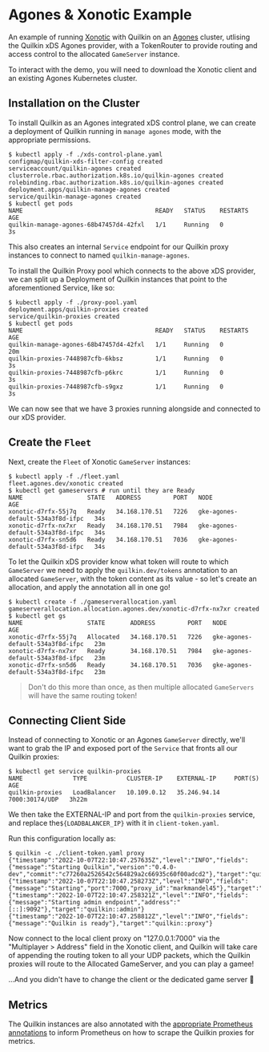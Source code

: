 # Agones & Xonotic Example

An example of running [Xonotic](https://xonotic.org/) with Quilkin on an [Agones](https://agones.dev/) cluster, 
utlising the Quilkin xDS Agones provider, with a TokenRouter to provide routing and access control to the 
allocated `GameServer` instance.

To interact with the demo, you will need to download the Xonotic client and an existing Agones Kubernetes cluster.

## Installation on the Cluster 

To install Quilkin as an Agones integrated xDS control plane, we can create a deployment of Quilkin running in 
`manage agones` mode, with the appropriate permissions. 

```shell
$ kubectl apply -f ./xds-control-plane.yaml
configmap/quilkin-xds-filter-config created
serviceaccount/quilkin-agones created
clusterrole.rbac.authorization.k8s.io/quilkin-agones created
rolebinding.rbac.authorization.k8s.io/quilkin-agones created
deployment.apps/quilkin-manage-agones created
service/quilkin-manage-agones created
$ kubectl get pods
NAME                                     READY   STATUS    RESTARTS   AGE
quilkin-manage-agones-68b47457d4-42fxl   1/1     Running   0          3s
```

This also creates an internal `Service` endpoint for our Quilkin proxy instances to connect to named
`quilkin-manage-agones`.

To install the Quilkin Proxy pool which connects to the above xDS provider, we can split up a Deployment of Quilkin 
instances that point to the aforementioned Service, like so: 

```shell
$ kubectl apply -f ./proxy-pool.yaml
deployment.apps/quilkin-proxies created
service/quilkin-proxies created
$ kubectl get pods
NAME                                     READY   STATUS    RESTARTS   AGE
quilkin-manage-agones-68b47457d4-42fxl   1/1     Running   0          20m
quilkin-proxies-7448987cfb-6kbsz         1/1     Running   0          3s
quilkin-proxies-7448987cfb-p6krc         1/1     Running   0          3s
quilkin-proxies-7448987cfb-s9gxz         1/1     Running   0          3s
```

We can now see that we have 3 proxies running alongside and connected to our xDS provider.

## Create the `Fleet`

Next, create the `Fleet` of Xonotic `GameServer` instances:

```shell
$ kubectl apply -f ./fleet.yaml
fleet.agones.dev/xonotic created
$ kubectl get gameservers # run until they are Ready
NAME                  STATE   ADDRESS         PORT   NODE                               AGE
xonotic-d7rfx-55j7q   Ready   34.168.170.51   7226   gke-agones-default-534a3f8d-ifpc   34s
xonotic-d7rfx-nx7xr   Ready   34.168.170.51   7984   gke-agones-default-534a3f8d-ifpc   34s
xonotic-d7rfx-sn5d6   Ready   34.168.170.51   7036   gke-agones-default-534a3f8d-ifpc   34s
```

To let the Quilkin xDS provider know what token will route to which `GameServer` we need to apply the 
`quilkin.dev/tokens` annotation to an allocated `GameServer`, with the token content as its value - so let's create 
an allocation, and apply the annotation all in one go!

```shell
$ kubectl create -f ./gameserverallocation.yaml
gameserverallocation.allocation.agones.dev/xonotic-d7rfx-nx7xr created
$ kubectl get gs
NAME                  STATE       ADDRESS         PORT   NODE                               AGE
xonotic-d7rfx-55j7q   Allocated   34.168.170.51   7226   gke-agones-default-534a3f8d-ifpc   23m
xonotic-d7rfx-nx7xr   Ready       34.168.170.51   7984   gke-agones-default-534a3f8d-ifpc   23m
xonotic-d7rfx-sn5d6   Ready       34.168.170.51   7036   gke-agones-default-534a3f8d-ifpc   23m
```

> Don't do this more than once, as then multiple allocated `GameServers` will have the same routing token!

## Connecting Client Side

Instead of connecting to Xonotic or an Agones `GameServer` directly, we'll want to grab the IP and exposed port of 
the `Service` that fronts all our Quilkin proxies:

```shell
$ kubectl get service quilkin-proxies
NAME              TYPE           CLUSTER-IP    EXTERNAL-IP     PORT(S)          AGE
quilkin-proxies   LoadBalancer   10.109.0.12   35.246.94.14    7000:30174/UDP   3h22m
```

We then take the EXTERNAL-IP and port from the `quilkin-proxies` service, and replace the`${LOADBALANCER_IP}` 
with it in `client-token.yaml`. 

Run this configuration locally as:

```shell
$ quilkin -c ./client-token.yaml proxy
{"timestamp":"2022-10-07T22:10:47.257635Z","level":"INFO","fields":{"message":"Starting Quilkin","version":"0.4.0-dev","commit":"c77260a2526542c564829a2c66935c60f00adcd2"},"target":"quilkin::cli"}
{"timestamp":"2022-10-07T22:10:47.258273Z","level":"INFO","fields":{"message":"Starting","port":7000,"proxy_id":"markmandel45"},"target":"quilkin::proxy"}
{"timestamp":"2022-10-07T22:10:47.258321Z","level":"INFO","fields":{"message":"Starting admin endpoint","address":"[::]:9092"},"target":"quilkin::admin"}
{"timestamp":"2022-10-07T22:10:47.258812Z","level":"INFO","fields":{"message":"Quilkin is ready"},"target":"quilkin::proxy"}
```

Now connect to the local client proxy on "127.0.0.1:7000" via the "Multiplayer > Address" field in the
Xonotic client, and Quilkin will take care of appending the routing token to all your UDP packets, which the Quilkin 
proxies will route to the Allocated GameServer, and you can play a gamee! 

...And you didn't have to change the client or the dedicated game server 🤸

## Metrics

The Quilkin instances are also annotated with the 
[appropriate Prometheus annotations](https://github.com/prometheus-community/helm-charts/tree/main/charts/prometheus#scraping-pod-metrics-via-annotations)
to inform Prometheus on how to scrape the Quilkin proxies for metrics.
